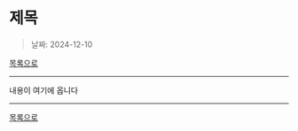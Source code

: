 # 제목

> 날짜: 2024-12-10

[목록으로](https://shiwoo-park.github.io/blog)

---

내용이 여기에 옵니다

---

[목록으로](https://shiwoo-park.github.io/blog)
